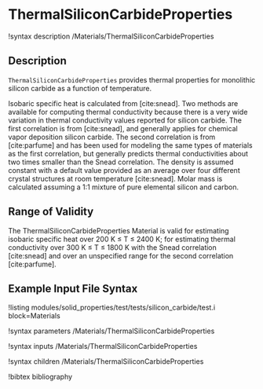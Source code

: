 # ThermalSiliconCarbideProperties

!syntax description /Materials/ThermalSiliconCarbideProperties

## Description

`ThermalSiliconCarbideProperties` provides thermal properties
for monolithic silicon carbide as a function of temperature.

Isobaric specific heat is calculated from [cite:snead].
Two methods are available for computing thermal conductivity because there is
a very wide variation in thermal conductivity values reported for silicon
carbide. The first correlation is from [cite:snead], and generally
applies for chemical vapor deposition silicon carbide. The second correlation
is from [cite:parfume] and has been used for modeling the same types of
materials as the first correlation, but generally predicts thermal conductivities
about two times smaller than the Snead correlation.
The density is assumed constant with a default value provided as an average
over four different crystal structures at room temperature [cite:snead].
Molar mass is calculated assuming a 1:1 mixture of pure elemental silicon and carbon.

## Range of Validity

The ThermalSiliconCarbideProperties Material is valid for estimating isobaric
specific heat over 200 K $\le$ T $\le$ 2400 K; for estimating thermal
conductivity over 300 K $\le$ T $\le$ 1800 K with the Snead correlation
[cite:snead] and over an unspecified range for the second correlation
[cite:parfume].

## Example Input File Syntax

!listing modules/solid_properties/test/tests/silicon_carbide/test.i block=Materials

!syntax parameters /Materials/ThermalSiliconCarbideProperties

!syntax inputs /Materials/ThermalSiliconCarbideProperties

!syntax children /Materials/ThermalSiliconCarbideProperties

!bibtex bibliography
